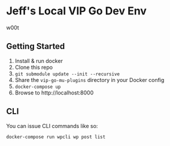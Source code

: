 # Jeff's Local VIP Go Dev Env

w00t

## Getting Started

1. Install & run docker
1. Clone this repo
1. `git submodule update --init --recursive`
1. Share the `vip-go-mu-plugins` directory in your Docker config
1. `docker-compose up`
1. Browse to http://localhost:8000

## CLI

You can issue CLI commands like so:

`docker-compose run wpcli wp post list`
